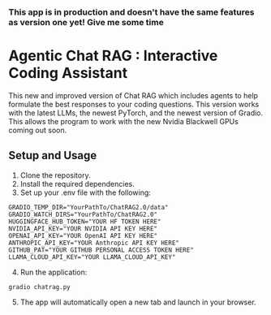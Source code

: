 ### This app is in production and doesn't have the same features as version one yet! Give me some time
# Agentic Chat RAG : Interactive Coding Assistant
This new and improved version of Chat RAG which includes agents to help formulate the best responses to your
coding questions. This version works with the latest LLMs, the newest PyTorch, and the newest version of 
Gradio. This allows the program to work with the new Nvidia Blackwell GPUs coming out soon.

## Setup and Usage
1. Clone the repository.
2. Install the required dependencies.
3. Set up your .env file with the following:
````
GRADIO_TEMP_DIR="YourPathTo/ChatRAG2.0/data"
GRADIO_WATCH_DIRS="YourPathTo/ChatRAG2.0"
HUGGINGFACE_HUB_TOKEN="YOUR HF TOKEN HERE"
NVIDIA_API_KEY="YOUR NVIDIA API KEY HERE"
OPENAI_API_KEY="YOUR OpenAI API KEY HERE"
ANTHROPIC_API_KEY="YOUR Anthropic API KEY HERE"
GITHUB_PAT="YOUR GITHUB PERSONAL ACCESS TOKEN HERE"
LLAMA_CLOUD_API_KEY="YOUR LLAMA_CLOUD_API_KEY"
````
4. Run the application:
````
gradio chatrag.py
````
5. The app will automatically open a new tab and launch in your browser.
